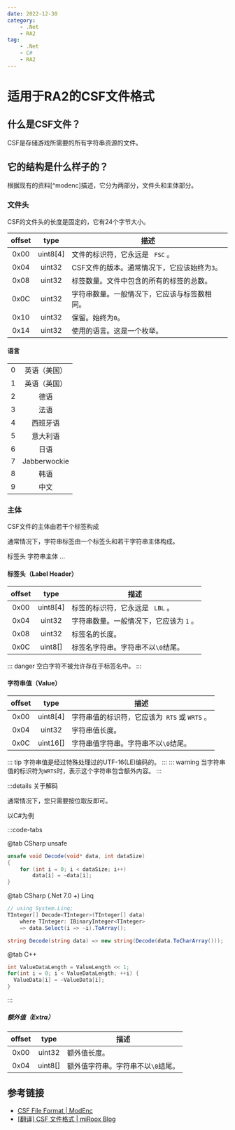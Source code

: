 ```yaml
---
date: 2022-12-30
category:
    - .Net
    - RA2
tag:
    - .Net
    - C#
    - RA2
---
```


# 适用于RA2的CSF文件格式

## 什么是CSF文件？

CSF是存储游戏所需要的所有字符串资源的文件。

## 它的结构是什么样子的？

根据现有的资料[^modenc]描述，它分为两部分，文件头和主体部分。

### 文件头

CSF的文件头的长度是固定的，它有24个字节大小。

|offset|type|描述|
|:-:|:-:|-|
0x00|uint8[4]|文件的标识符，它永远是 ` FSC` 。
0x04|uint32|CSF文件的版本。通常情况下，它应该始终为`3`。
0x08|uint32|标签数量。文件中包含的所有的标签的总数。
0x0C|uint32|字符串数量。一般情况下，它应该与标签数相同。
0x10|uint32|保留。始终为`0`。
0x14|uint32|使用的语言。这是一个枚举。

#### 语言

|||
|:-:|:-:|
0|英语（美国）
1|英语（英国）
2|德语
3|法语
4|西班牙语
5|意大利语
6|日语
7|Jabberwockie
8|韩语
9|中文

### 主体

CSF文件的主体由若干个标签构成

通常情况下，字符串标签由一个标签头和若干字符串主体构成。

标签头
字符串主体
...

#### 标签头（Label Header）

|offset|type|描述|
|:-:|:-:|-|
0x00|uint8[4]|标签的标识符，它永远是 ` LBL` 。
0x04|uint32|字符串数量。一般情况下，它应该为 `1` 。
0x08|uint32|标签名的长度。
0x0C|uint8[]|标签名字符串。字符串不以`\0`结尾。

::: danger
空白字符不被允许存在于标签名中。
:::

#### 字符串值（Value）

|offset|type|描述|
|:-:|:-:|-|
0x00|uint8[4]|字符串值的标识符，它应该为` RTS` 或 `WRTS` 。
0x04|uint32|字符串值长度。
0x0C|uint16[]|字符串值字符串。字符串不以`\0`结尾。

::: tip
字符串值是经过特殊处理过的UTF-16(LE)编码的。
:::
::: warning
当字符串值的标识符为`WRTS`时，表示这个字符串包含额外内容。
:::

:::details 关于解码

通常情况下，您只需要按位取反即可。

以C#为例

:::code-tabs

@tab CSharp unsafe

```csharp
unsafe void Decode(void* data, int dataSize)
{
    for (int i = 0; i < dataSize; i++)
        data[i] = ~data[i];
}
```

@tab CSharp (.Net 7.0 +) Linq

```csharp
// using System.Linq;
TInteger[] Decode<TInteger>(TInteger[] data)
    where TInteger: IBinaryInteger<TInteger>
    => data.Select(i => ~i).ToArray();

string Decode(string data) => new string(Decode(data.ToCharArray()));
```

@tab C++

```cpp
int ValueDataLength = ValueLength << 1;
for(int i = 0; i < ValueDataLength; ++i) {
  ValueData[i] = ~ValueData[i];
}
```

:::

##### 额外值（Extra）

|offset|type|描述|
|:-:|:-:|-|
0x00|uint32|额外值长度。
0x04|uint8[]|额外值字符串。字符串不以`\0`结尾。

## 参考链接

- [CSF File Format | ModEnc](http://modenc.renegadeprojects.com/CSF_File_Format)
- [[翻译] CSF 文件格式 | miRoox Blog](https://miroox.github.io/blog/2016/12/CSFFileFormat/)
